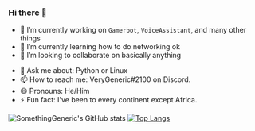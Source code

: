 ### Hi there 👋

<!--
**SomethingGeneric/SomethingGeneric** is a ✨ _special_ ✨ repository because its `README.md` (this file) appears on your GitHub profile.
-->

- 🔭 I’m currently working on `Gamerbot`, `VoiceAssistant`, and many other things
- 🌱 I’m currently learning how to do networking ok
- 👯 I’m looking to collaborate on basically anything
<!-- - 🤔 I’m looking for help with ... -->
- 💬 Ask me about: Python or Linux
- 📫 How to reach me: VeryGeneric#2100 on Discord.
- 😄 Pronouns: He/Him
- ⚡ Fun fact: I've been to every continent except Africa.

![SomethingGeneric's GitHub stats](https://github-readme-stats.vercel.app/api?username=SomethingGeneric&show_icons=true&theme=radical)
[![Top Langs](https://github-readme-stats.vercel.app/api/top-langs/?username=SomethingGeneric&langs_count=10&layout=compact)](https://github.com/anuraghazra/github-readme-stats)

